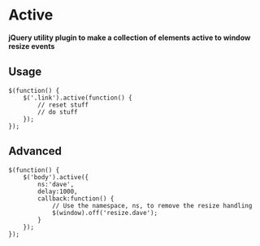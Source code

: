 Active
======
__jQuery utility plugin to make a collection of elements active to window resize events__

Usage
-----
```
$(function() {
	$('.link').active(function() {
		// reset stuff
		// do stuff
	});
});
```

Advanced
--------
```
$(function() {
    $('body').active({
        ns:'dave',
        delay:1000,
        callback:function() {
            // Use the namespace, ns, to remove the resize handling
            $(window).off('resize.dave');
        }
    });
});
```
